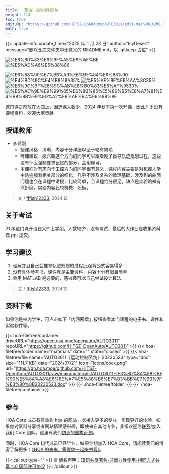 ```yaml
---
title: （限选）运动控制系统
weight: 214
toc: true
editURL: "https://github.com/HITSZ-OpenAuto/AUTO3011/edit/main/README.md"
math: true
---
```


{{< update-info update_time="2025 年 1 月 23 日" author="IcyDesert" message="删除仓库文件夹中无意义的 README.md，以 .gitkeep 占位" >}}

<div class="hoa-badge">

![%E8%80%83%E6%9F%A5%E8%AF%BE](https://img.shields.io/badge/%E8%80%83%E6%9F%A5%E8%AF%BE-green)
![%E5%AD%A6%E5%88%86](https://img.shields.io/badge/%E5%AD%A6%E5%88%86-2-moccasin)

![%E6%88%90%E7%BB%A9%E6%9E%84%E6%88%90](https://img.shields.io/badge/%E6%88%90%E7%BB%A9%E6%9E%84%E6%88%90（%E6%95%99%E5%AD%A6%E5%A4%A7%E7%BA%B2）-gold)
![%E4%BD%9C%E4%B8%9A35%](https://img.shields.io/badge/%E4%BD%9C%E4%B8%9A-35%25-wheat)
![%E5%AE%9E%E9%AA%8C35%](https://img.shields.io/badge/%E5%AE%9E%E9%AA%8C-35%25-wheat)
![%E6%9C%9F%E6%9C%AB%E8%80%83%E8%AF%9530%](https://img.shields.io/badge/%E6%9C%9F%E6%9C%AB%E8%80%83%E8%AF%95-30%25-wheat)
![%E5%AE%9E%E9%99%85%E6%83%85%E5%86%B5%E8%A7%81%E4%B8%8B%E9%9D%A2%E8%AF%B4%E6%98%8E](https://img.shields.io/badge/%E5%AE%9E%E9%99%85%E6%83%85%E5%86%B5%E8%A7%81%E4%B8%8B%E9%9D%A2%E8%AF%B4%E6%98%8E-wheat)

</div>

这门课之前放在大四上，因选课人数少，2024 年秋季第一次开课，因此几乎没有课程资料，欢迎大家贡献。

## 授课教师

- 李建刚
  - 授课风格：清晰，内容十分详细以至于略有繁琐
  - 听课建议：感兴趣这个方向的同学可以跟着刚子推导轨迹规划过程，这些没有什么强制要求记忆的部分，会用即可。
  - 本课程对有志向于工控方向的同学很有意义，课程内容主要是对机器人学中轨迹规划相关部分的细化，几乎不涉及复杂的数理基础，涉及到的曲面问题也会在课程中讲授，比较简单，且课程给分很足。缺点是实验略微有点折磨，实验内容比较机械、死板。

> 文 / [fffish12333](https://github.com/fffish12333), 2024.12

## 关于考试

21 级这门课开设在大四上学期，人数较少，没有考试，最后的大作业是收集资料做 ppt 提交。

## 学习建议

1. 理解并且自己会推导轨迹规划的过程比起背公式容易得多
2. 没有具体参考书，课件就是主要资料，内容十分有限且简单
3. 会用 MATLAB 是必要的，感兴趣可以自己尝试设计算法
> 文 / [fffish12333](https://github.com/fffish12333), 2024.12

## 资料下载

如果你是校内学生，可点击如下「内网网盘」按钮查看本门课程的电子书、课件和实验软件等。

{{< hoa-filetree/container driveURL="https://open.osa.moe/openauto/AUTO3011" repoURL="https://github.com/HITSZ-OpenAuto/AUTO3011" >}}
{{< hoa-filetree/folder name="materials" date="" state="closed" >}}
{{< hoa-filetree/file name="AUTO3011《运动控制系统》20230523" type="doc" size="111.7 KB" date="2024/07/21" icon="icons/docx.png" url="https://gh.hoa.moe/github.com/HITSZ-OpenAuto/AUTO3011/raw/main/materials/AUTO3011%E3%80%8A%E8%BF%90%E5%8A%A8%E6%8E%A7%E5%88%B6%E7%B3%BB%E7%BB%9F%E3%80%8B20230523.doc" >}}
{{< /hoa-filetree/folder >}}
{{< /hoa-filetree/container >}}

## 参与

HOA Core 成员有意重构 hoa 的网站，以接入更多的专业，实现更好的体验。如果你对资料分享或者网站搭建感兴趣，即使来自其他专业，非常欢迎你[联系](mailto:hi@hoa.moe)/加入我们 Core 团队。这里有我们[初步的重构计划](https://historical-mousepad-286.notion.site/HOA-1f71751ad5fe80978c70d9e32330d7e6)。

同时，HOA Core 初代成员已经毕业，如果你想加入 HOA Core，请阅读我们的博客了解更多：[《HOA 的未来，需要你一起来书写》](https://hoa.moe/news/future-of-hoa)。

{{< callout type="" >}}
  © 版权声明：[知识共享署名-非商业性使用-相同方式共享 4.0 国际许可协议](https://creativecommons.org/licenses/by-nc-sa/4.0/)
{{< /callout >}}

